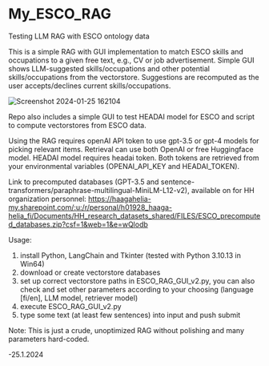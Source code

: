 # My_ESCO_RAG
Testing LLM RAG with ESCO ontology data

This is a simple RAG with GUI implementation to match ESCO skills and occupations to a given free text, e.g., CV or job advertisement. Simple GUI shows LLM-suggested skills/occupations and other potential skills/occupations from the vectorstore. Suggestions are recomputed as the user accepts/declines current skills/occupations.

![Screenshot 2024-01-25 162104](https://github.com/kauttoj/My_ESCO_RAG/assets/17804946/1453ce60-5ffe-439a-9c2c-301e13658611)

Repo also includes a simple GUI to test HEADAI model for ESCO and script to compute vectorstores from ESCO data.

Using the RAG requires openAI API token to use gpt-3.5 or gpt-4 models for picking relevant items. Retrieval can use both OpenAI or free Huggingface model. HEADAI model requires headai token. Both tokens are retrieved from your environmental variables (OPENAI_API_KEY and HEADAI_TOKEN).

Link to precomputed databases (GPT-3.5 and sentence-transformers/paraphrase-multilingual-MiniLM-L12-v2), available on for HH organization personnel: https://haagahelia-my.sharepoint.com/:u:/r/personal/h01928_haaga-helia_fi/Documents/HH_research_datasets_shared/FILES/ESCO_precomputed_databases.zip?csf=1&web=1&e=wQlodb 

Usage:
  1. install Python, LangChain and Tkinter (tested with Python 3.10.13 in Win64)
  2. download or create vectorstore databases
  3. set up correct vectorstore paths in ESCO_RAG_GUI_v2.py, you can also check and set other parameters according to your choosing (language [fi/en], LLM model, retriever model)
  4. execute ESCO_RAG_GUI_v2.py
  5. type some text (at least few sentences) into input and push submit

Note: This is just a crude, unoptimized RAG without polishing and many parameters hard-coded.

-25.1.2024

